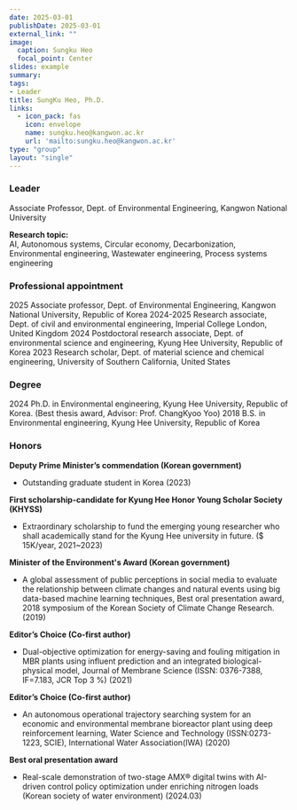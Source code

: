 ```yaml
---
date: 2025-03-01
publishDate: 2025-03-01
external_link: ""
image:
  caption: Sungku Heo
  focal_point: Center
slides: example
summary:
tags:
- Leader
title: SungKu Heo, Ph.D.
links:
  - icon_pack: fas
    icon: envelope
    name: sungku.heo@kangwon.ac.kr
    url: 'mailto:sungku.heo@kangwon.ac.kr'
type: "group"
layout: "single"
---
```


### Leader ### 
Associate Professor, Dept. of Environmental Engineering, Kangwon National University

<!--more-->

**Research topic:**
<br>
AI, Autonomous systems, Circular economy, Decarbonization, Environmental engineering, Wastewater engineering, Process systems engineering

### Professional appointment ###
2025 Associate professor, Dept. of Environmental Engineering, Kangwon National University, Republic of Korea
2024-2025 Research associate, Dept. of civil and environmental engineering, Imperial College London, United Kingdom
2024 Postdoctoral research associate, Dept. of environmental science and engineering, Kyung Hee University, Republic of Korea
2023 Research scholar, Dept. of material science and chemical engineering, University of Southern California, United States

### Degree ### 
2024 Ph.D. in Environmental engineering, Kyung Hee University, Republic of Korea. 
(Best thesis award, Advisor: Prof. ChangKyoo Yoo)
2018 B.S. in Environmental engineering, Kyung Hee University, Republic of Korea

### Honors ###
**Deputy Prime Minister’s commendation (Korean government)**
-	Outstanding graduate student in Korea (2023)  

**First scholarship-candidate for Kyung Hee Honor Young Scholar Society (KHYSS)**
-	Extraordinary scholarship to fund the emerging young researcher who shall academically stand for the Kyung Hee university in future. ($ 15K/year, 2021~2023)   

**Minister of the Environment's Award (Korean government)**
-	A global assessment of public perceptions in social media to evaluate the relationship between climate changes and natural events using big data-based machine learning techniques, Best oral presentation award, 2018 symposium of the Korean Society of Climate Change Research. (2019)

**Editor’s Choice (Co-first author)**
-	Dual-objective optimization for energy-saving and fouling mitigation in MBR plants using influent prediction and an integrated biological-physical model, Journal of Membrane Science (ISSN: 0376-7388, IF=7.183, JCR Top 3 %) (2021)

**Editor’s Choice (Co-first author)**
-	An autonomous operational trajectory searching system for an economic and environmental membrane bioreactor plant using deep reinforcement learning, Water Science and Technology (ISSN:0273-1223, SCIE), International Water Association(IWA) (2020)

**Best oral presentation award**
-	Real-scale demonstration of two-stage AMX® digital twins with AI-driven control policy optimization under enriching nitrogen loads (Korean society of water environment) (2024.03)


